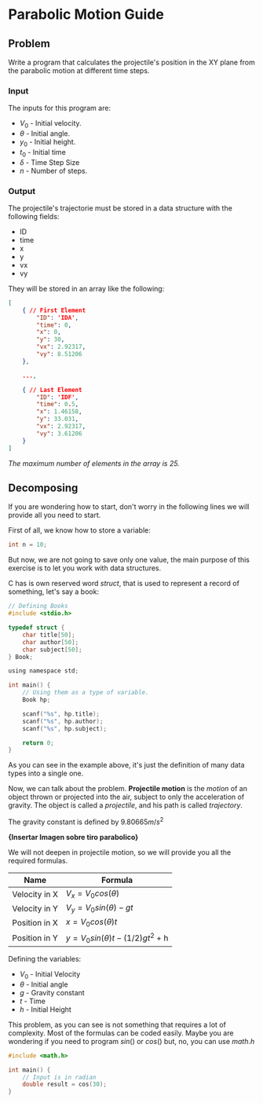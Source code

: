 # Parabolic Motion Guide

## Problem

Write a program that calculates the projectile's position in the XY plane from the parabolic motion at different time steps.

### Input

The inputs for this program are:

* $V_0$ - Initial velocity.
* $\theta$ - Initial angle.
* $y_0$ - Initial height.
* $t_0$ - Initial time
* $\delta$ - Time Step Size
* $n$ - Number of steps.

### Output

The projectile's trajectorie must be stored in a data structure with the following fields:

* ID
* time
* x
* y
* vx
* vy

They will be stored in an array like the following:

```json
[
    { // First Element
        "ID": 'IDA',
        "time": 0,
        "x": 0,
        "y": 30,
        "vx": 2.92317,
        "vy": 8.51206
    },

    ...,

    { // Last Element
        "ID": 'IDF',
        "time": 0.5,
        "x": 1.46158,
        "y": 33.031,
        "vx": 2.92317,
        "vy": 3.61206
    }
]
```

*The maximum number of elements in the array is 25.*

## Decomposing

If you are wondering how to start, don't worry in the following lines we will provide all you need to start.

First of all, we know how to store a variable:

```c
int n = 10;
```

But now, we are not going to save only one value, the main purpose of this exercise is to let you work with data structures.

C has is own reserved word *struct*, that is used to represent a record of something, let's say a book:

```c
// Defining Books 
#include <stdio.h>

typedef struct {
    char title[50];
    char author[50];
    char subject[50];
} Book;

using namespace std;

int main() {
    // Using them as a type of variable.
    Book hp;

    scanf("%s", hp.title);
    scanf("%s", hp.author);
    scanf("%s", hp.subject);

    return 0;
}
```

As you can see in the example above, it's just the definition of many data types into a single one.

Now, we can talk about the problem. **Projectile motion** is the *motion* of an object thrown or projected into the air, subject to only the acceleration of gravity. The object is called a *projectile*, and his path is called *trajectory*.

The gravity constant is defined by $9.80665m/s^2$

**{Insertar Imagen sobre tiro parabolico}**

We will not deepen in projectile motion, so we will provide you all the required formulas.

| Name | Formula |
--- | --- 
| Velocity in X | $V_x = V_0 cos(\theta)$ |
| Velocity in Y | $V_y = V_0 sin(\theta) - g t$ |
| Position in X | $x = V_0 cos(\theta) t$ |
| Position in Y | $y = V_0 sin(\theta) t - (1/2)gt^2$ + h |

Defining the variables:

* $V_0$ - Initial Velocity
* $\theta$ - Initial angle
* $g$ - Gravity constant
* $t$ - Time
* $h$ - Initial Height

This problem, as you can see is not something that requires a lot of complexity. Most of the formulas can be coded easily. Maybe you are wondering if you need to program $sin()$ or $cos()$ but, no, you can use *math.h*

```c
#include <math.h>

int main() {
    // Input is in radian
    double result = cos(30);
}
```